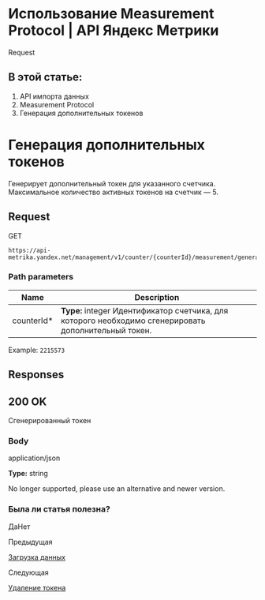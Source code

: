 # Использование Measurement Protocol | API Яндекс Метрики

Request

## В этой статье:

  1. API импорта данных
  2. Measurement Protocol
  3. Генерация дополнительных токенов

# Генерация дополнительных токенов

Генерирует дополнительный токен для указанного счетчика. Максимальное количество активных токенов на счетчик — 5.

## [](ru/management/openapi/measurement/generateToken#request)Request

GET
    
    
    https://api-metrika.yandex.net/management/v1/counter/{counterId}/measurement/generate
    

### [](ru/management/openapi/measurement/generateToken#path-parameters)Path parameters

**Name** |  **Description**  
---|---  
counterId* |  **Type:** integer<int32> Идентификатор счетчика, для которого необходимо сгенерировать дополнительный токен.  
Example: `2215573`  
  
## [](ru/management/openapi/measurement/generateToken#responses)Responses

## [](ru/management/openapi/measurement/generateToken#200-ok)200 OK

Сгенерированный токен

### [](ru/management/openapi/measurement/generateToken#body)Body

application/json

**Type:** string

No longer supported, please use an alternative and newer version.

### Была ли статья полезна?

ДаНет

Предыдущая

[Загрузка данных](../../../data-import/measurement-upload.md)

Следующая

[Удаление токена](deletetoken.md)